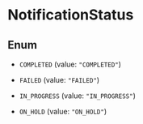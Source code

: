 

# NotificationStatus

## Enum


* `COMPLETED` (value: `"COMPLETED"`)

* `FAILED` (value: `"FAILED"`)

* `IN_PROGRESS` (value: `"IN_PROGRESS"`)

* `ON_HOLD` (value: `"ON_HOLD"`)



